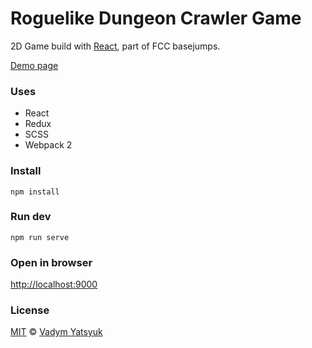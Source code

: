 # Roguelike Dungeon Crawler Game

2D Game build with [React](https://facebook.github.io/react/), part of FCC basejumps.

[Demo page](http://vadimdez.github.io/roguelike-dungeon-crawler/)

### Uses
- React
- Redux
- SCSS
- Webpack 2

### Install

```
npm install
```

### Run dev

```
npm run serve
```

### Open in browser

[http://localhost:9000](http://localhost:9000)

### License
[MIT](https://tldrlegal.com/license/mit-license) © [Vadym Yatsyuk](https://github.com/vadimdez)
